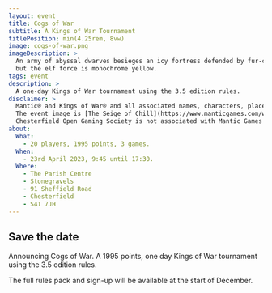 ```yaml
---
layout: event
title: Cogs of War
subtitle: A Kings of War Tournament
titlePosition: min(4.25rem, 8vw)
image: cogs-of-war.png
imageDescription: >
  An army of abyssal dwarves besieges an icy fortress defended by fur-clad humans. Most of the image is in greyscale,
  but the elf force is monochrome yellow.
tags: event
description: >
  A one-day Kings of War tournament using the 3.5 edition rules.
disclaimer: >
  Mantic® and Kings of War® and all associated names, characters, places, and things are copyright © and ™ Mantic Games.
  The event image is [The Seige of Chill](https://www.manticgames.com/wallpapers/) © Mantic Games.
  Chesterfield Open Gaming Society is not associated with Mantic Games in any way.
about:
  What:
    - 20 players, 1995 points, 3 games.
  When:
    - 23rd April 2023, 9:45 until 17:30.
  Where:
    - The Parish Centre
    - Stonegravels
    - 91 Sheffield Road
    - Chesterfield
    - S41 7JH
---
```

## Save the date

<p class="lead">
  Announcing Cogs of War. A 1995 points, one day Kings of War tournament using the 3.5 edition rules.
</p>

The full rules pack and sign-up will be available at the start of December.
